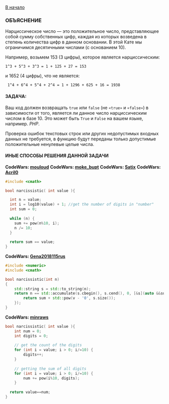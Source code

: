 [В начало](../README.md)

### ОБЪЯСНЕНИЕ

Нарциссическое число — это положительное число, представляющее собой сумму собственных цифр, каждая из которых возведена в степень количества цифр в данном основании. В этой Кате мы ограничимся десятичными числами (с основанием 10).

Например, возьмем 153 (3 цифры), которое является нарциссическим:

    1^3 + 5^3 + 3^3 = 1 + 125 + 27 = 153

и 1652 (4 цифры), что не является:

     1^4 + 6^4 + 5^4 + 2^4 = 1 + 1296 + 625 + 16 = 1938

#### ЗАДАЧА:

Ваш код должен возвращать `true` или `false` (не `«true»` и `«false»`) в зависимости от того, является ли данное число нарциссическим числом в базе 10. Это может быть `True` и `False` на вашем языке, например. *PHP*.

Проверка ошибок текстовых строк или других недопустимых входных данных не требуется, в функцию будут переданы только допустимые положительные ненулевые целые числа.


#### ИНЫЕ СПОСОБЫ РЕШЕНИЯ ДАННОЙ ЗАДАЧИ

**CodeWars: [mouloud](https://codewars.com/users/mouloud)**
**CodeWars: [moke_bupt](https://codewars.com/users/moke_bupt)**
**CodeWars: [Satix](https://codewars.com/users/Satix)**
**CodeWars: [Acril0](https://codewars.com/users/Acril0)**

```c++
#include <cmath>

bool narcissistic( int value ){

  int n = value;
  int i = log10(value) + 1; //get the number of digits in "number"
  int sum = 0;
  
  while (n) {
    sum += pow(n%10, i);
    n /= 10;
  }
  
  return sum == value;
}
```
**CodeWars: [Gena2018115rus](https://codewars.com/users/Gena2018115rus)**
```c++
#include <numeric>
#include <cmath>

bool narcissistic(int n)
{
    std::string s = std::to_string(n);
    return n == std::accumulate(s.cbegin(), s.cend(), 0, [&s](auto &&sum, auto &&v){
        return sum + std::pow(v - '0', s.size());
    });
}
```

**CodeWars: [minraws](https://codewars.com/users/minraws)**

```c++
bool narcissistic( int value ){
    int num = 0;
    int digits = 0;
  
    // get the count of the digits
    for (int i = value; i > 0; i/=10) {
        digits++;
    }
  
    // getting the sum of all digits
    for (int i = value; i > 0; i/=10) {
        num += pow(i%10, digits);
    }
  
  return value==num;
}
```